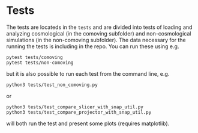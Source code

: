# Tests

The tests are locateds in the `tests` and are divided into tests of loading
and analyzing cosmological (in the comoving subfolder) and non-cosmological
simulations (in the non-comoving subfolder). The data necessary for the 
running the tests is including in the repo. You can run these 
using e.g.
```
pytest tests/comoving
pytest tests/non-comoving
```
but it is also possible to run each test from the command line,
e.g.
```
python3 tests/test_non_comoving.py
```
or
```
python3 tests/test_compare_slicer_with_snap_util.py
python3 tests/test_compare_projector_with_snap_util.py
```

will both run the test and present some plots (requires matplotlib).
